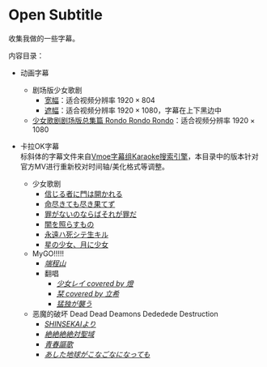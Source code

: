 # Open Subtitle

收集我做的一些字幕。

内容目录：

- 动画字幕
  - 剧场版少女歌剧
    - [宽幅](anime/revuestarlight-gekijoban.ass)：适合视频分辨率 $1920\times 804$
    - [遮幅](anime/revuestarlight-gekijoban-178.ass)：适合视频分辨率 $1920\times 1080$，字幕在上下黑边中
  - [少女歌剧剧场版总集篇 Rondo Rondo Rondo](anime/revuestarlight-rororo-178.ass)：适合视频分辨率 $1920 \times 1080$

- 卡拉OK字幕  
  标斜体的字幕文件来自[Vmoe字幕组Karaoke搜索引擎](https://karaoke.vmoe.info/)，本目录中的版本针对官方MV进行重新校对时间轴/美化格式等调整。
  - 少女歌剧
    - [信じる者に門は開かれる](karaoke/revuestarlight-信じる者に門は開かれる.ass) 
    - [命尽きても尽き果てず](karaoke/revuestarlight-命尽きても尽き果てず.ass)
    - [罪がないのならばそれが罪だ](karaoke/revuestarlight-罪がないのならばそれが罪だ.ass)
    - [闇を照らすもの](karaoke/revuestarlight-闇を照らすもの.ass)
    - [永遠ハ死シテ生キル](karaoke/revuestarlight-永遠ハ死シテ生キル.ass)
    - [星の少女、月に少女](karaoke/revuestarlight-星の少女、月に少女.ass)
  - MyGO!!!!!
    - [*端程山*](karaoke/mygo-端程山.ass)
    - 翻唱
      - [*少女レイ covered by 燈*](karaoke/mygo-cover-少女レイ.ass)
      - [*栞 covered by 立希*](karaoke/mygo-cover-栞.ass)
      - [*猛独が襲う*](karaoke\猛独が襲う.ass)
  - 恶魔的破坏 Dead Dead Deamons Dededede Destruction
    - [*SHINSEKAIより*](karaoke/dededede-SHINSEKAIより.ass)
    - [*絶絶絶絶対聖域*](karaoke/dededede-絶絶絶絶対聖域.ass)
    - [*青春謳歌*](karaoke/dededede-青春謳歌.ass)
    - [*あした地球がこなごなになっても*](karaoke/あした地球がこなごなになっても.ass)
